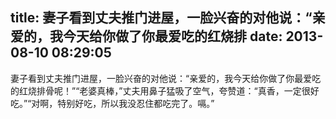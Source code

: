 title: 妻子看到丈夫推门进屋，一脸兴奋的对他说：“亲爱的，我今天给你做了你最爱吃的红烧排
date: 2013-08-10 08:29:05
---

妻子看到丈夫推门进屋，一脸兴奋的对他说：“亲爱的，我今天给你做了你最爱吃的红烧排骨呢！”“老婆真棒，”丈夫用鼻子猛吸了空气，夸赞道：“真香，一定很好吃。”“对啊，特别好吃，所以我没忍住都吃完了。嗝。”